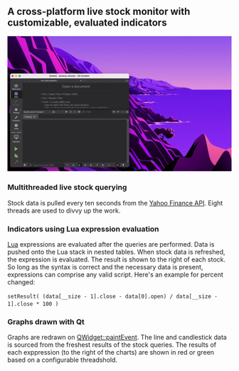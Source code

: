 ## **A cross-platform live stock monitor with customizable, evaluated indicators**
![Demo](demo.gif)

### **Multithreaded live stock querying**
Stock data is pulled every ten seconds from the [Yahoo Finance API](https://finance.yahoo.com/quotes/API,Documentation/view/v1/). Eight threads are used to divvy up the work.

### **Indicators using Lua expression evaluation**
[Lua](https://www.lua.org/) expressions are evaluated after the queries are performed. Data is pushed onto the Lua stack in nested tables. When stock data is refreshed, the expression is evaluated. The result is shown to the right of each stock. So long as the syntax is correct and the necessary data is present, expressions can comprise any valid script. Here's an example for percent changed:

`setResult( (data[__size - 1].close - data[0].open) / data[__size - 1].close * 100 )`

### **Graphs drawn with Qt** 
Graphs are redrawn on [QWidget::paintEvent](https://doc.qt.io/qt-5/qwidget.html#paintEvent). The line and candlestick data is sourced from the freshest results of the stock queries. The results of each exppression (to the right of the charts) are shown in red or green based on a configurable threadshold.
